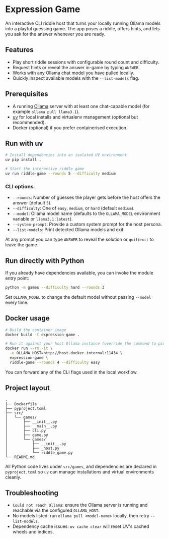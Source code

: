 # Expression Game

An interactive CLI riddle host that turns your locally running Ollama models
into a playful guessing game. The app poses a riddle, offers hints, and lets you
ask for the answer whenever you are ready.

## Features

- Play short riddle sessions with configurable round count and difficulty.
- Request hints or reveal the answer in-game by typing `ANSWER`.
- Works with any Ollama chat model you have pulled locally.
- Quickly inspect available models with the `--list-models` flag.

## Prerequisites

- A running [Ollama](https://ollama.com) server with at least one chat-capable
  model (for example `ollama pull llama3.1`).
- [uv](https://github.com/astral-sh/uv) for local installs and virtualenv
  management (optional but recommended).
- Docker (optional) if you prefer containerised execution.

## Run with uv

```bash
# Install dependencies into an isolated UV environment
uv pip install .

# Start the interactive riddle game
uv run riddle-game --rounds 5 --difficulty medium
```

### CLI options

- `--rounds`: Number of guesses the player gets before the host offers the answer (default `5`).
- `--difficulty`: One of `easy`, `medium`, or `hard` (default `medium`).
- `--model`: Ollama model name (defaults to the `OLLAMA_MODEL` environment variable or `llama3.1:latest`).
- `--system-prompt`: Provide a custom system prompt for the host persona.
- `--list-models`: Print detected Ollama models and exit.

At any prompt you can type `ANSWER` to reveal the solution or `quit`/`exit` to leave the game.

## Run directly with Python

If you already have dependencies available, you can invoke the module entry point:

```bash
python -m games --difficulty hard --rounds 3
```

Set `OLLAMA_MODEL` to change the default model without passing `--model` every time.

## Docker usage

```bash
# Build the container image
docker build -t expression-game .

# Run it against your host Ollama instance (override the command to pick the CLI)
docker run --rm -it \
  -e OLLAMA_HOST=http://host.docker.internal:11434 \
  expression-game \
  riddle-game --rounds 4 --difficulty easy
```

You can forward any of the CLI flags used in the local workflow.

## Project layout

```
.
├── Dockerfile
├── pyproject.toml
├── src/
│   └── games/
│       ├── __init__.py
│       ├── __main__.py
│       ├── cli.py
│       ├── game.py
│       └── games/
│           ├── __init__.py
│           ├── _host.py
│           └── riddle_game.py
└── README.md
```

All Python code lives under `src/games`, and dependencies are declared in `pyproject.toml`
so `uv` can manage installations and virtual environments cleanly.

## Troubleshooting

- `Could not reach Ollama`: ensure the Ollama server is running and reachable via
  the configured `OLLAMA_HOST`.
- No models listed: run `ollama pull <model-name>` locally, then retry `--list-models`.
- Dependency cache issues: `uv cache clear` will reset UV's cached wheels and indices.
